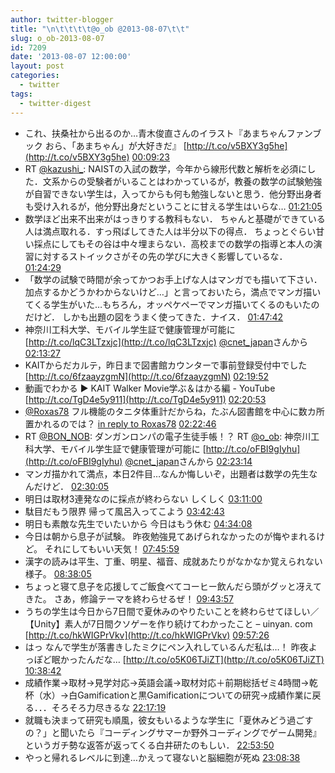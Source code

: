 ```yaml
---
author: twitter-blogger
title: "\n\t\t\t\t@o_ob @2013-08-07\t\t"
slug: o_ob-2013-08-07
id: 7209
date: '2013-08-07 12:00:00'
layout: post
categories:
  - twitter
tags:
  - twitter-digest
---
```


*   これ、扶桑社から出るのか…青木俊直さんのイラスト『あまちゃんファンブック おら、「あまちゃん」が大好きだ』 [http://t.co/v5BXY3g5he](http://t.co/v5BXY3g5he) [00:09:23](http://twitter.com/o_ob/statuses/364765150466682881)
*   RT [@kazushi_](http://twitter.com/kazushi_): NAISTの入試の数学，今年から線形代数と解析を必須にした．文系からの受験者がいることはわかっているが，教養の数学の試験勉強が自習できない学生は，入ってからも何も勉強しないと思う．他分野出身者も受け入れるが，他分野出身だということに甘える学生はいらな… [01:21:05](http://twitter.com/o_ob/statuses/364783194194706432)
*   数学ほど出来不出来がはっきりする教科もない． ちゃんと基礎ができている人は満点取れる．すっ飛ばしてきた人は半分以下の得点． ちょっとぐらい甘い採点にしてもその谷は中々埋まらない．高校までの数学の指導と本人の演習に対するストイックさがその先の学びに大きく影響しているな． [01:24:29](http://twitter.com/o_ob/statuses/364784051170713600)
*   「数学の試験で時間が余ってかつお手上げな人はマンガでも描いて下さい．加点するかどうかわからないけど…」と言っておいたら，満点でマンガ描いてくる学生がいた…もちろん，オッペケペーでマンガ描いてくるのもいたのだけど． しかも出題の図をうまく使ってきた．ナイス． [01:47:42](http://twitter.com/o_ob/statuses/364789893580341248)
*   神奈川工科大学、モバイル学生証で健康管理が可能に [http://t.co/lqC3LTzxjc](http://t.co/lqC3LTzxjc) [@cnet_japan](http://twitter.com/cnet_japan)さんから [02:13:27](http://twitter.com/o_ob/statuses/364796372949544964)
*   KAITからだカルテ，昨日まで図書館カウンターで事前登録受付中でした [http://t.co/6fzaayzgmN](http://t.co/6fzaayzgmN) [02:19:52](http://twitter.com/o_ob/statuses/364797987785936896)
*   動画でわかる ▶ KAIT Walker Movie学ぶ＆はかる編 - YouTube [http://t.co/TgD4e5y911](http://t.co/TgD4e5y911) [02:20:53](http://twitter.com/o_ob/statuses/364798244322164737)
*   [@Roxas78](http://twitter.com/Roxas78) フル機能のタニタ体重計だからね，たぶん図書館を中心に数カ所置かれるのでは？ [in reply to Roxas78](http://twitter.com/Roxas78/statuses/364797406988091392) [02:22:46](http://twitter.com/o_ob/statuses/364798716021981184)
*   RT [@BON_NOB](http://twitter.com/BON_NOB): ダンガンロンパの電子生徒手帳！？ RT [@o_ob](http://twitter.com/o_ob): 神奈川工科大学、モバイル学生証で健康管理が可能に [http://t.co/oFBI9gIyhu](http://t.co/oFBI9gIyhu) [@cnet_japan](http://twitter.com/cnet_japan)さんから [02:23:14](http://twitter.com/o_ob/statuses/364798836746629120)
*   マンガ描かれて満点，本日2件目…なんか悔しいぞ，出題者は数学の先生なんだけど． [02:30:05](http://twitter.com/o_ob/statuses/364800559703793665)
*   明日は取材3連発なのに採点が終わらない しくしく [03:11:00](http://twitter.com/o_ob/statuses/364810855960944640)
*   駄目だもう限界 帰って風呂入ってこよう [03:42:43](http://twitter.com/o_ob/statuses/364818836031160321)
*   明日も素敵な先生でいたいから 今日はもう休む [04:34:08](http://twitter.com/o_ob/statuses/364831776926990337)
*   今日は朝から息子が試験。 昨夜勉強見てあげられなかったのが悔やまれるけど。 それにしてもいい天気！ [07:45:59](http://twitter.com/o_ob/statuses/364880055605792769)
*   漢字の読みは平生、丁重、明星、福音、成就あたりがなかなか覚えられない様子。 [08:38:05](http://twitter.com/o_ob/statuses/364893167381778433)
*   ちょっと寝て息子を応援してご飯食べてコーヒー飲んだら頭がグッと冴えてきた。 さあ，修論テーマを終わらせるぜ！ [09:43:57](http://twitter.com/o_ob/statuses/364909746421104642)
*   うちの学生は今日から7日間で夏休みのやりたいことを終わらせてほしい／【Unity】素人が7日間クソゲーを作り続けてわかったこと – uinyan. com [http://t.co/hkWIGPrVkv](http://t.co/hkWIGPrVkv) [09:57:26](http://twitter.com/o_ob/statuses/364913139311058944)
*   はっ なんで学生が落書きしたミクにペン入れしているんだ私は…！ 昨夜よっぽど眠かったんだな… [http://t.co/o5K06TJiZT](http://t.co/o5K06TJiZT) [10:38:42](http://twitter.com/o_ob/statuses/364923520888733696)
*   成績作業→取材→見学対応→英語会議→取材対応＋前期総括ゼミ4時間→乾杯（水）→白Gamificationと黒Gamificationについての研究→成績作業に戻る．．．そろそろ力尽きるな [22:17:19](http://twitter.com/o_ob/statuses/365099333911191556)
*   就職も決まって研究も順風，彼女もいるような学生に「夏休みどう過ごすの？」と聞いたら『コーディングサマーか野外コーディングでゲーム開発』というガチ勢な返答が返ってくる白井研たのもしい． [22:53:50](http://twitter.com/o_ob/statuses/365108524537229312)
*   やっと帰れるレベルに到達…かえって寝ないと脳細胞が死ぬ [23:08:38](http://twitter.com/o_ob/statuses/365112248194179072)